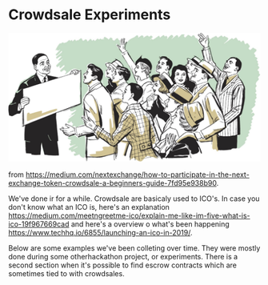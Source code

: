 # Crowdsale Experiments

![](/assets/corwdsale.jpeg)

from https://medium.com/nextexchange/how-to-participate-in-the-next-exchange-token-crowdsale-a-beginners-guide-7fd95e938b90.

We've done ir for a while. Crowdsale are basicaly used to ICO's. In case you don't know what an ICO is, here's an explanation https://medium.com/meetngreetme-ico/explain-me-like-im-five-what-is-ico-19f967669cad and here's a overview o what's been happening https://www.techhq.io/6855/launching-an-ico-in-2019/.



Below are some examples we've been colleting over time. They were mostly done during some otherhackathon project, or experiments. There is a second section when it's possible to find escrow contracts which are sometimes tied to with crowdsales.

